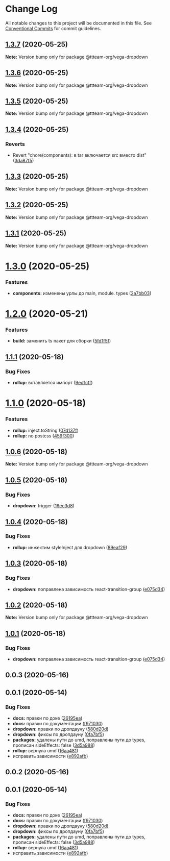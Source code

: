 # Change Log

All notable changes to this project will be documented in this file.
See [Conventional Commits](https://conventionalcommits.org) for commit guidelines.

## [1.3.7](https://github.com/ttteam-org/ttteam-vega-ui/compare/@ttteam-org/vega-dropdown@1.3.6...@ttteam-org/vega-dropdown@1.3.7) (2020-05-25)

**Note:** Version bump only for package @ttteam-org/vega-dropdown





## [1.3.6](https://github.com/ttteam-org/ttteam-vega-ui/compare/@ttteam-org/vega-dropdown@1.3.5...@ttteam-org/vega-dropdown@1.3.6) (2020-05-25)

**Note:** Version bump only for package @ttteam-org/vega-dropdown





## [1.3.5](https://github.com/ttteam-org/ttteam-vega-ui/compare/@ttteam-org/vega-dropdown@1.3.4...@ttteam-org/vega-dropdown@1.3.5) (2020-05-25)

**Note:** Version bump only for package @ttteam-org/vega-dropdown





## [1.3.4](https://github.com/ttteam-org/ttteam-vega-ui/compare/@ttteam-org/vega-dropdown@1.3.3...@ttteam-org/vega-dropdown@1.3.4) (2020-05-25)


### Reverts

* Revert "chore(components): в tar включается src вместо dist" ([3da87f5](https://github.com/ttteam-org/ttteam-vega-ui/commit/3da87f523e514c40c18815a6f2e44a6dbdd502b7))





## [1.3.3](https://github.com/ttteam-org/ttteam-vega-ui/compare/@ttteam-org/vega-dropdown@1.3.1...@ttteam-org/vega-dropdown@1.3.3) (2020-05-25)

**Note:** Version bump only for package @ttteam-org/vega-dropdown





## [1.3.2](https://github.com/ttteam-org/ttteam-vega-ui/compare/@ttteam-org/vega-dropdown@1.3.1...@ttteam-org/vega-dropdown@1.3.2) (2020-05-25)

**Note:** Version bump only for package @ttteam-org/vega-dropdown





## [1.3.1](https://github.com/ttteam-org/ttteam-vega-ui/compare/@ttteam-org/vega-dropdown@1.3.0...@ttteam-org/vega-dropdown@1.3.1) (2020-05-25)

**Note:** Version bump only for package @ttteam-org/vega-dropdown





# [1.3.0](https://github.com/ttteam-org/ttteam-vega-ui/compare/@ttteam-org/vega-dropdown@1.2.0...@ttteam-org/vega-dropdown@1.3.0) (2020-05-25)


### Features

* **components:** изменены урлы до main, module. types ([2a7bb03](https://github.com/ttteam-org/ttteam-vega-ui/commit/2a7bb0354a083e034a49ed7e3709283dec0b7381))





# [1.2.0](https://github.com/ttteam-org/ttteam-vega-ui/compare/@ttteam-org/vega-dropdown@1.1.1...@ttteam-org/vega-dropdown@1.2.0) (2020-05-21)


### Features

* **build:** заменить ts пакет для сборки ([5fd1f5f](https://github.com/ttteam-org/ttteam-vega-ui/commit/5fd1f5fcd66e4c7cd83b623b63c3fe49f1001d88))





## [1.1.1](https://github.com/ttteam-org/ttteam-vega-ui/compare/@ttteam-org/vega-dropdown@1.1.0...@ttteam-org/vega-dropdown@1.1.1) (2020-05-18)


### Bug Fixes

* **rollup:** вставляется импорт ([9ed1cff](https://github.com/ttteam-org/ttteam-vega-ui/commit/9ed1cffd7d230187cd0f73b143d3b868c4b1a2e4))





# [1.1.0](https://github.com/ttteam-org/ttteam-vega-ui/compare/@ttteam-org/vega-dropdown@1.0.6...@ttteam-org/vega-dropdown@1.1.0) (2020-05-18)


### Features

* **rollup:** inject.toString ([07d137f](https://github.com/ttteam-org/ttteam-vega-ui/commit/07d137f62433a0046df2f84c593105304765daf8))
* **rollup:** no postcss ([459f300](https://github.com/ttteam-org/ttteam-vega-ui/commit/459f3009a7c1aa61f1ba0719632d7882d7614ce0))





## [1.0.6](https://github.com/ttteam-org/ttteam-vega-ui/compare/@ttteam-org/vega-dropdown@1.0.5...@ttteam-org/vega-dropdown@1.0.6) (2020-05-18)

**Note:** Version bump only for package @ttteam-org/vega-dropdown





## [1.0.5](https://github.com/ttteam-org/ttteam-vega-ui/compare/@ttteam-org/vega-dropdown@1.0.4...@ttteam-org/vega-dropdown@1.0.5) (2020-05-18)


### Bug Fixes

* **dropdown:** trigger ([16ec3d8](https://github.com/ttteam-org/ttteam-vega-ui/commit/16ec3d8ecf6a90dcff8754f154bf31d84e7282ea))





## [1.0.4](https://github.com/ttteam-org/ttteam-vega-ui/compare/@ttteam-org/vega-dropdown@1.0.3...@ttteam-org/vega-dropdown@1.0.4) (2020-05-18)


### Bug Fixes

* **rollup:** инжектим styleInject для dropdown ([89eaf29](https://github.com/ttteam-org/ttteam-vega-ui/commit/89eaf29af213ce36aacc5b2a909d2e98260d4605))





## [1.0.3](https://github.com/ttteam-org/ttteam-vega-ui/compare/@ttteam-org/vega-dropdown@1.0.2...@ttteam-org/vega-dropdown@1.0.3) (2020-05-18)


### Bug Fixes

* **dropdown:** поправлена зависимость react-transition-group ([e075d34](https://github.com/ttteam-org/ttteam-vega-ui/commit/e075d34088d69b588f845aea06df6e039ca8247f))





## [1.0.2](https://github.com/ttteam-org/ttteam-vega-ui/compare/@ttteam-org/vega-dropdown@1.0.1...@ttteam-org/vega-dropdown@1.0.2) (2020-05-18)

**Note:** Version bump only for package @ttteam-org/vega-dropdown

## [1.0.1](https://github.com/ttteam-org/ttteam-vega-ui/compare/@ttteam-org/vega-dropdown@1.0.0...@ttteam-org/vega-dropdown@1.0.1) (2020-05-18)

### Bug Fixes

- **dropdown:** поправлена зависимость react-transition-group ([e075d34](https://github.com/gpn-prototypes/vega-ui/commit/e075d34088d69b588f845aea06df6e039ca8247f))

## 0.0.3 (2020-05-16)

## 0.0.1 (2020-05-14)

### Bug Fixes

- **docs:** правки по доке ([26195ea](https://github.com/gpn-prototypes/vega-ui/commit/26195ead225a5d432b366914661fa0d9a42a637a))
- **docs:** правки по документации ([f971030](https://github.com/gpn-prototypes/vega-ui/commit/f9710309638f35aa1819cf7c0ce4ad5011af7d66))
- **dropdown:** правки по дропдауну ([580d20d](https://github.com/gpn-prototypes/vega-ui/commit/580d20d1d0d7ef8599e3f9cb9b982da4c067b235))
- **dropdown:** фиксы по дропдауну ([0fa7bf5](https://github.com/gpn-prototypes/vega-ui/commit/0fa7bf578142d27401f5b2471a4718db1846278f))
- **packages:** удалены пути до umd, поправлены пути до types, прописан sideEffects: false ([3d5a988](https://github.com/gpn-prototypes/vega-ui/commit/3d5a98871aece5d6c79be112e2e60ecd0529694e))
- **rollup:** вернула umd ([16aa481](https://github.com/gpn-prototypes/vega-ui/commit/16aa48132ca6c3934b3b12aa079f8645a0efc89b))
- исправить зависимости ([e892afb](https://github.com/gpn-prototypes/vega-ui/commit/e892afb5368b7ed2c6bdd4c77e08917e033f75ed))

## 0.0.2 (2020-05-16)

## 0.0.1 (2020-05-14)

### Bug Fixes

- **docs:** правки по доке ([26195ea](https://github.com/gpn-prototypes/vega-ui/commit/26195ead225a5d432b366914661fa0d9a42a637a))
- **docs:** правки по документации ([f971030](https://github.com/gpn-prototypes/vega-ui/commit/f9710309638f35aa1819cf7c0ce4ad5011af7d66))
- **dropdown:** правки по дропдауну ([580d20d](https://github.com/gpn-prototypes/vega-ui/commit/580d20d1d0d7ef8599e3f9cb9b982da4c067b235))
- **dropdown:** фиксы по дропдауну ([0fa7bf5](https://github.com/gpn-prototypes/vega-ui/commit/0fa7bf578142d27401f5b2471a4718db1846278f))
- **packages:** удалены пути до umd, поправлены пути до types, прописан sideEffects: false ([3d5a988](https://github.com/gpn-prototypes/vega-ui/commit/3d5a98871aece5d6c79be112e2e60ecd0529694e))
- **rollup:** вернула umd ([16aa481](https://github.com/gpn-prototypes/vega-ui/commit/16aa48132ca6c3934b3b12aa079f8645a0efc89b))
- исправить зависимости ([e892afb](https://github.com/gpn-prototypes/vega-ui/commit/e892afb5368b7ed2c6bdd4c77e08917e033f75ed))
